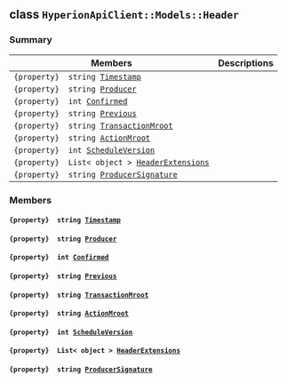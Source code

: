 ## class `HyperionApiClient::Models::Header` 

### Summary

 Members                        | Descriptions                                
--------------------------------|---------------------------------------------
`{property}  string `[`Timestamp`](#class_hyperion_api_client_1_1_models_1_1_header_1a2f6cff44f7d31294dab060179c01445d) | 
`{property}  string `[`Producer`](#class_hyperion_api_client_1_1_models_1_1_header_1abca91eafeeda7c056f4c0530096eed4a) | 
`{property}  int `[`Confirmed`](#class_hyperion_api_client_1_1_models_1_1_header_1a98c2cecddae884d71d5320b506f9d3cf) | 
`{property}  string `[`Previous`](#class_hyperion_api_client_1_1_models_1_1_header_1a7166073e051e8940417f2994ee8d6b4a) | 
`{property}  string `[`TransactionMroot`](#class_hyperion_api_client_1_1_models_1_1_header_1a14729ee2fc36372ec073236b313e1c47) | 
`{property}  string `[`ActionMroot`](#class_hyperion_api_client_1_1_models_1_1_header_1a62e7a2c0d42c0068fa5ab8177db9e57e) | 
`{property}  int `[`ScheduleVersion`](#class_hyperion_api_client_1_1_models_1_1_header_1aea4d96251d152bc93fb9dc422c736e17) | 
`{property}  List< object > `[`HeaderExtensions`](#class_hyperion_api_client_1_1_models_1_1_header_1afbd3a2fc6cf3b612f00e222aff52ba13) | 
`{property}  string `[`ProducerSignature`](#class_hyperion_api_client_1_1_models_1_1_header_1a4009e2b2337e7c9c211bb8c110e741fe) | 

### Members

#### `{property}  string `[`Timestamp`](#class_hyperion_api_client_1_1_models_1_1_header_1a2f6cff44f7d31294dab060179c01445d) 

#### `{property}  string `[`Producer`](#class_hyperion_api_client_1_1_models_1_1_header_1abca91eafeeda7c056f4c0530096eed4a) 

#### `{property}  int `[`Confirmed`](#class_hyperion_api_client_1_1_models_1_1_header_1a98c2cecddae884d71d5320b506f9d3cf) 

#### `{property}  string `[`Previous`](#class_hyperion_api_client_1_1_models_1_1_header_1a7166073e051e8940417f2994ee8d6b4a) 

#### `{property}  string `[`TransactionMroot`](#class_hyperion_api_client_1_1_models_1_1_header_1a14729ee2fc36372ec073236b313e1c47) 

#### `{property}  string `[`ActionMroot`](#class_hyperion_api_client_1_1_models_1_1_header_1a62e7a2c0d42c0068fa5ab8177db9e57e) 

#### `{property}  int `[`ScheduleVersion`](#class_hyperion_api_client_1_1_models_1_1_header_1aea4d96251d152bc93fb9dc422c736e17) 

#### `{property}  List< object > `[`HeaderExtensions`](#class_hyperion_api_client_1_1_models_1_1_header_1afbd3a2fc6cf3b612f00e222aff52ba13) 

#### `{property}  string `[`ProducerSignature`](#class_hyperion_api_client_1_1_models_1_1_header_1a4009e2b2337e7c9c211bb8c110e741fe) 

